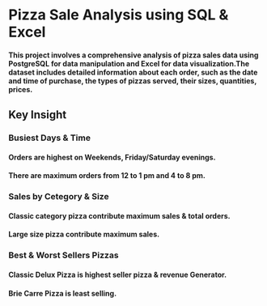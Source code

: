 # Pizza Sale Analysis using SQL & Excel
#### This project involves a comprehensive analysis of pizza sales data using PostgreSQL for data manipulation and Excel for data visualization.The dataset includes detailed information about each order, such as the date and time of purchase, the types of pizzas served, their sizes, quantities, prices.
## Key Insight
### Busiest Days & Time
#### Orders are highest on Weekends, Friday/Saturday evenings.
#### There are maximum orders from 12 to 1 pm and 4 to 8 pm.
### Sales by Cetegory & Size
#### Classic category pizza contribute maximum sales & total orders.
#### Large size pizza contribute maximum sales.
### Best  & Worst Sellers Pizzas
#### Classic Delux Pizza is highest seller pizza & revenue Generator.
#### Brie Carre Pizza is least selling.



